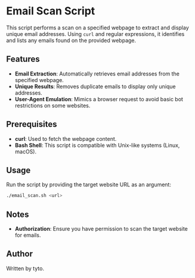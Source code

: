 # Email Scan Script

This script performs a scan on a specified webpage to extract and display unique email addresses. Using `curl` and regular expressions, it identifies and lists any emails found on the provided webpage.

## Features

- **Email Extraction**: Automatically retrieves email addresses from the specified webpage.
- **Unique Results**: Removes duplicate emails to display only unique addresses.
- **User-Agent Emulation**: Mimics a browser request to avoid basic bot restrictions on some websites.

## Prerequisites

- **curl**: Used to fetch the webpage content.
- **Bash Shell**: This script is compatible with Unix-like systems (Linux, macOS).

## Usage

Run the script by providing the target website URL as an argument:

```bash
./email_scan.sh <url>
```

## Notes

- **Authorization**: Ensure you have permission to scan the target website for emails.

## Author

Written by tyto.
